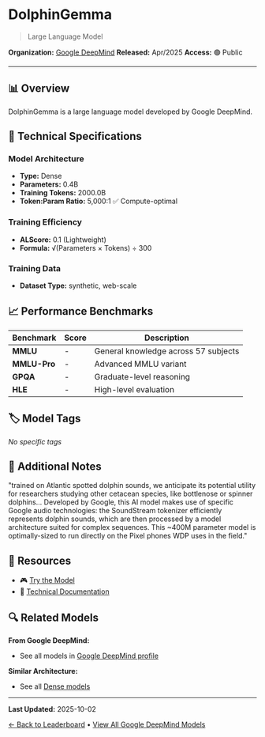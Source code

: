 # DolphinGemma

> Large Language Model

**Organization:** [Google DeepMind](../../labs/google-deepmind.md)
**Released:** Apr/2025
**Access:** 🟢 Public

---

## 📊 Overview

DolphinGemma is a large language model developed by Google DeepMind.

## 🔧 Technical Specifications

### Model Architecture
- **Type:** Dense
- **Parameters:** 0.4B
- **Training Tokens:** 2000.0B
- **Token:Param Ratio:** 5,000:1 ✅ Compute-optimal

### Training Efficiency
- **ALScore:** 0.1 (Lightweight)
- **Formula:** √(Parameters × Tokens) ÷ 300

### Training Data
- **Dataset Type:** synthetic, web-scale

## 📈 Performance Benchmarks

| Benchmark | Score | Description |
|-----------|-------|-------------|
| **MMLU** | - | General knowledge across 57 subjects |
| **MMLU-Pro** | - | Advanced MMLU variant |
| **GPQA** | - | Graduate-level reasoning |
| **HLE** | - | High-level evaluation |

## 🏷️ Model Tags

_No specific tags_

## 📝 Additional Notes

"trained on Atlantic spotted dolphin sounds, we anticipate its potential utility for researchers studying other cetacean species, like bottlenose or spinner dolphins... Developed by Google, this AI model makes use of specific Google audio technologies: the SoundStream tokenizer efficiently represents dolphin sounds, which are then processed by a model architecture suited for complex sequences. This ~400M parameter model is optimally-sized to run directly on the Pixel phones WDP uses in the field."

## 🔗 Resources

- 🎮 [Try the Model](https://blog.google/technology/ai/dolphingemma/)
- 📄 [Technical Documentation](https://blog.google/technology/ai/dolphingemma/)

## 🔍 Related Models

**From Google DeepMind:**
- See all models in [Google DeepMind profile](../../labs/google-deepmind.md)

**Similar Architecture:**
- See all [Dense models](../../architectures/dense.md)

---

**Last Updated:** 2025-10-02

[← Back to Leaderboard](../../README.md) • [View All Google DeepMind Models](../../labs/google-deepmind.md)
